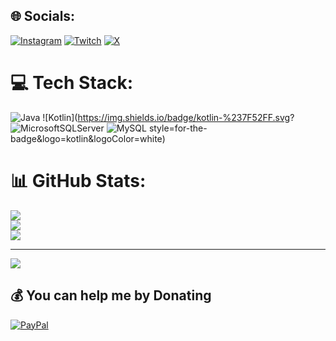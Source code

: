 
## 🌐 Socials:
[![Instagram](https://img.shields.io/badge/Instagram-%23E4405F.svg?logo=Instagram&logoColor=white)](https://instagram.com/moimarenco) [![Twitch](https://img.shields.io/badge/Twitch-%239146FF.svg?logo=Twitch&logoColor=white)](https://twitch.tv/xmo1ses) [![X](https://img.shields.io/badge/X-black.svg?logo=X&logoColor=white)](https://x.com/msesv30) 

# 💻 Tech Stack:
![Java](https://img.shields.io/badge/java-%23ED8B00.svg?style=for-the-badge&logo=openjdk&logoColor=white) ![Kotlin](https://img.shields.io/badge/kotlin-%237F52FF.svg? ![MicrosoftSQLServer](https://img.shields.io/badge/Microsoft%20SQL%20Server-CC2927?style=for-the-badge&logo=microsoft%20sql%20server&logoColor=white) ![MySQL](https://img.shields.io/badge/mysql-4479A1.svg?style=for-the-badge&logo=mysql&logoColor=white) style=for-the-badge&logo=kotlin&logoColor=white)
# 📊 GitHub Stats:
![](https://github-readme-stats.vercel.app/api?username=1snowk&theme=dark&hide_border=false&include_all_commits=false&count_private=false)<br/>
![](https://github-readme-streak-stats.herokuapp.com/?user=1snowk&theme=dark&hide_border=false)<br/>
![](https://github-readme-stats.vercel.app/api/top-langs/?username=1snowk&theme=dark&hide_border=false&include_all_commits=false&count_private=false&layout=compact)

---
[![](https://visitcount.itsvg.in/api?id=1snowk&icon=0&color=0)](https://visitcount.itsvg.in)

  ## 💰 You can help me by Donating
  [![PayPal](https://img.shields.io/badge/PayPal-00457C?style=for-the-badge&logo=paypal&logoColor=white)](https://paypal.me/elsnowk) 

  
<!-- Proudly created with GPRM ( https://gprm.itsvg.in ) -->

